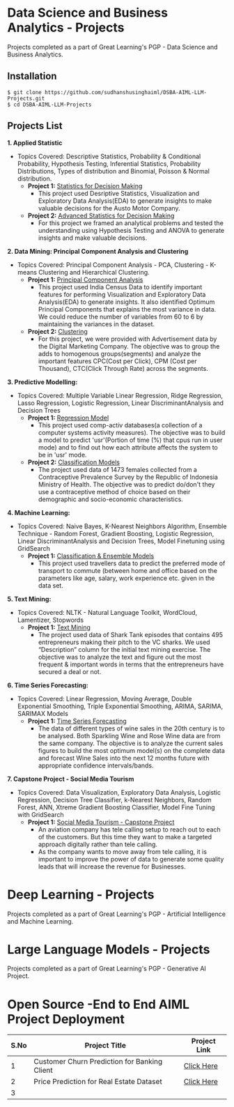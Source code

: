 # Data Science and Business Analytics - Projects
Projects completed as a part of Great Learning's PGP - Data Science and Business Analytics.

## Installation
```
$ git clone https://github.com/sudhanshusinghaiml/DSBA-AIML-LLM-Projects.git
$ cd DSBA-AIML-LLM-Projects
```

## Projects List

**1. Applied Statistic**
   - Topics Covered: Descriptive Statistics, Probability & Conditional Probability, Hypothesis Testing, Inferential Statistics, Probability Distributions, Types of distribution and Binomial, Poisson & Normal distribution.
      - **Project 1:** [Statistics for Decision Making](https://github.com/sudhanshusinghaiml/DSBA-AIML-LLM-Projects/blob/develop/01-Statistics-for-Decision-Making/StatisticalMethods-for-DecisionMaking.ipynb)
         - This project used Desriptive Statistics, Visualization and Exploratory Data Analysis(EDA) to generate insights to make valuable decisions for the Austo Motor Company.
      - **Project 2:** [Advanced Statistics for Decision Making](https://github.com/sudhanshusinghaiml/DSBA-AIML-LLM-Projects/blob/develop/01-Statistics-for-Decision-Making/Advanced-Statistics-for-Decision-Making.ipynb)
         - For this project we framed an analytical problems and tested the understanding using Hypothesis Testing and ANOVA to generate insights and make valuable decisions.


**2. Data Mining: Principal Component Analysis and Clustering**
   - Topics Covered: Principal Component Analysis - PCA, Clustering - K-means Clustering and Hierarchical Clustering. 
      - **Project 1:** [Principal Component Analysis](https://github.com/sudhanshusinghaiml/DSBA-AIML-LLM-Projects/blob/develop/02-DataMining/PCAIndiaDataCensus.ipynb)
         - This project used India Census Data to identify important features for performing Visualization and Exploratory Data Analysis(EDA) to generate insights. It also identified Optimum Principal Components that explains the most variance in data. We could reduce the number of variables from 60 to 6 by maintaining the variances in the dataset. 
      - **Project 2:** [Clustering](https://github.com/sudhanshusinghaiml/DSBA-AIML-LLM-Projects/blob/develop/02-DataMining/ClusteringCleanAdsData.ipynb)
         - For this project, we were provided with Advertisement data by the Digital Marketing Company. The objective was to group the adds to homogenous groups(segments) and analyze the important features CPC(Cost per Click), CPM (Cost per Thousand), CTC(Click Through Rate) across the segments. 


**3. Predictive Modelling:**
   - Topics Covered: Multiple Variable Linear Regression, Ridge Regression, Lasso Regression, Logistic Regression, Linear DiscriminantAnalysis and Decision Trees
      - **Project 1:** [Regression Model](https://github.com/sudhanshusinghaiml/DSBA-AIML-LLM-Projects/blob/develop/03-PredictiveModelling/LinearRegression-CompactivData.ipynb)
         - This project used comp-activ databases(a collection of a computer systems activity measures). The objective was to build a model to predict 'usr'(Portion of time (%) that cpus run in user mode) and to find out how each attribute affects the system to be in 'usr' mode.
      - **Project 2:** [Classification Models](https://github.com/sudhanshusinghaiml/DSBA-AIML-LLM-Projects/blob/develop/03-PredictiveModelling/ClassificationModels-ContraceptiveSurvey.ipynb)
         - The project used data of 1473 females collected from a Contraceptive Prevalence Survey by the Republic of Indonesia Ministry of Health. The objective was to predict do/don't they use a contraceptive method of choice based on their demographic and socio-economic characteristics.


**4. Machine Learning:**
   - Topics Covered: Naive Bayes, K-Nearest Neighbors Algorithm, Ensemble Technique - Random Forest, Gradient Boosting, Logistic Regression, Linear DiscriminantAnalysis and Decision Trees, Model Finetuning using GridSearch
      - **Project 1:** [Classification & Ensemble Models](https://github.com/sudhanshusinghaiml/DSBA-AIML-LLM-Projects/blob/develop/04-MachineLearning/PredictModesOfTransport.ipynb)
         - This project used travellers data to predict the preferred mode of transport to commute (between home and office based on the parameters like age, salary, work experience etc. given in the data set.
		 

**5. Text Mining:**
   - Topics Covered: NLTK - Natural Language Toolkit, WordCloud, Lamentizer, Stopwords 
      - **Project 1:** [Text Mining](https://github.com/sudhanshusinghaiml/DSBA-AIML-LLM-Projects/blob/develop/05-TextMining/SharkTankData-TextMining.ipynb)
         - The project used data of Shark Tank episodes that contains 495 entrepreneurs making their pitch to the VC sharks. We used “Description” column for the initial text mining exercise. The objective was to analyze the text and figure out the most frequent & important words in terms that the entrepreneurs have secured a deal or not. 


**6. Time Series Forecasting:**
   - Topics Covered: Linear Regression, Moving Average, Double Exponential Smoothing, Triple Exponential Smoothing, ARIMA, SARIMA, SARIMAX Models 
      - **Project 1:** [Time Series Forecasting](https://github.com/sudhanshusinghaiml/DSBA-AIML-LLM-Projects/blob/develop/06-TimeSeriesForecasting/Rose-wine-project-code.ipynb)
         - The data of different types of wine sales in the 20th century is to be analysed. Both Sparkling Wine and Rose Wine data are from the same company. The objective is to analyze the current sales figures to build the most optimum model(s) on the complete data and forecast Wine Sales into the next 12 months future with appropriate confidence intervals/bands.


**7. Capstone Project - Social Media Tourism**
   - Topics Covered: Data Visualization, Exploratory Data Analysis, Logistic Regression, Decision Tree Classifier, k-Nearest Neighbors, Random Forest, ANN, Xtreme Gradient Boosting Classifier, Model Fine Tuning with GridSearch  
      - **Project 1:** [Social Media Tourism - Capstone Project](https://github.com/sudhanshusinghaiml/DSBA-AIML-LLM-Projects/blob/develop/07-CapstoneProject/social_media_tourism_modeling_final.ipynb)
         - An aviation company has tele calling setup to reach out to each of the customers. But this time they want to make a targeted approach digitally rather than tele calling.
		 - As the company wants to move away from tele calling, it is important to improve the power of data to generate some quality leads that will increase the revenue for Businesses.


# Deep Learning - Projects

Projects completed as a part of Great Learning's PGP - Artificial Intelligence and Machine Learning.


# Large Language Models - Projects

Projects completed as a part of Great Learning's PGP - Generative AI Project.

# Open Source -End to End AIML Project Deployment

| S.No  | Project Title 								| Project Link |
| ----- | --------------------------------------------- | ------------ |
|    1  | Customer Churn Prediction for Banking Client  | [Click Here](https://github.com/sudhanshusinghaiml/AWS-MLOps-Churn-Prediction-for-BankingCustomer)|
|    2  | Price Prediction for Real Estate Dataset		| [Click Here](https://github.com/sudhanshusinghaiml/End-to-End-Real-Estate-Price-Prediction-Model)|
|    3  | 												|			   |


